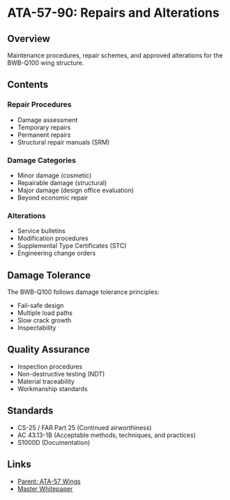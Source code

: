 # ATA-57-90: Repairs and Alterations

## Overview

Maintenance procedures, repair schemes, and approved alterations for the BWB-Q100 wing structure.

## Contents

### Repair Procedures
- Damage assessment
- Temporary repairs
- Permanent repairs
- Structural repair manuals (SRM)

### Damage Categories
- Minor damage (cosmetic)
- Repairable damage (structural)
- Major damage (design office evaluation)
- Beyond economic repair

### Alterations
- Service bulletins
- Modification procedures
- Supplemental Type Certificates (STC)
- Engineering change orders

## Damage Tolerance

The BWB-Q100 follows damage tolerance principles:
- Fail-safe design
- Multiple load paths
- Slow crack growth
- Inspectability

## Quality Assurance

- Inspection procedures
- Non-destructive testing (NDT)
- Material traceability
- Workmanship standards

## Standards

- CS-25 / FAR Part 25 (Continued airworthiness)
- AC 43.13-1B (Acceptable methods, techniques, and practices)
- S1000D (Documentation)

## Links

- [Parent: ATA-57 Wings](../)
- [Master Whitepaper](../../../../../../README.md)
